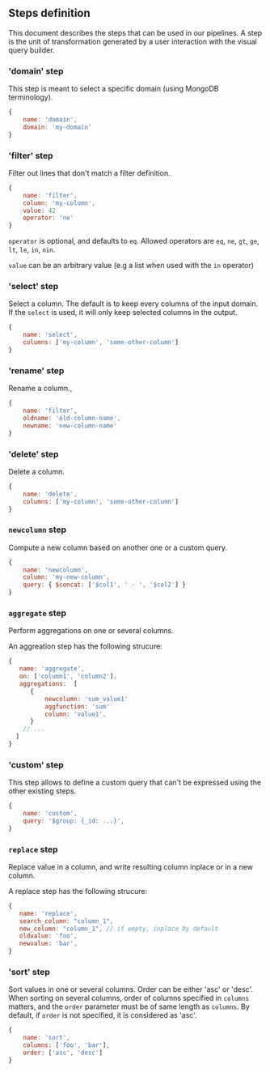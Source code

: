 ## Steps definition

This document describes the steps that can be used in our pipelines. A step is
the unit of transformation generated by a user interaction with the visual query
builder.

### 'domain' step

This step is meant to select a specific domain (using MongoDB terminology).

```javascript
{
    name: 'domain',
    domain: 'my-domain'
}
```

### 'filter' step

Filter out lines that don't match a filter definition.

```javascript
{
    name: 'filter',
    column: 'my-column',
    value: 42
    operator: 'ne'
}
```

`operator` is optional, and defaults to `eq`. Allowed operators are `eq`, `ne`,
`gt`, `ge`, `lt`, `le`, `in`, `nin`.

`value` can be an arbitrary value (e.g a list when used with the `in` operator)

### 'select' step

Select a column. The default is to keep every columns of the input domain. If
the `select` is used, it will only keep selected columns in the output.

```javascript
{
    name: 'select',
    columns: ['my-column', 'some-other-column']
}
```

### 'rename' step

Rename a column.,

```javascript
{
    name: 'filter',
    oldname: 'old-column-name',
    newname: 'new-column-name'
}
```

### 'delete' step

Delete a column.

```javascript
{
    name: 'delete',
    columns: ['my-column', 'some-other-column']
}
```

### `newcolumn` step

Compute a new column based on another one or a custom query.

```javascript
{
    name: 'newcolumn',
    column: 'my-new-column',
    query: { $concat: ['$col1', ' - ', '$col2'] }
}
```

### `aggregate` step

Perform aggregations on one or several columns.

An aggreation step has the following strucure:

```javascript
{
   name: 'aggregate',
   on: ['column1', 'column2'],
   aggregations:  [
      {
          newcolumn: 'sum_value1'
          aggfunction: 'sum'
          column: 'value1',
      }
    // ...
  ]
}
```

### 'custom' step

This step allows to define a custom query that can't be expressed using the
other existing steps.

```javascript
{
    name: 'custom',
    query: '$group: {_id: ...}',
}
```

### `replace` step

Replace value in a column, and write resulting column inplace or in a new column.

A replace step has the following strucure:

```javascript
{
   name: 'replace',
   search_column: "column_1",
   new_column: "column_1", // if empty, inplace by default
   oldvalue: 'foo',
   newvalue: 'bar',
}
```

### 'sort' step

Sort values in one or several columns. Order can be either 'asc' or 'desc'.
When sorting on several columns, order of columns specified in `columns` matters,
and the `order` parameter must be of same length as `columns`. By default, if
`order` is not specified, it is considered as 'asc'.

```javascript
{
    name: 'sort',
    columns: ['foo', 'bar'],
    order: ['asc', 'desc']
}
```
